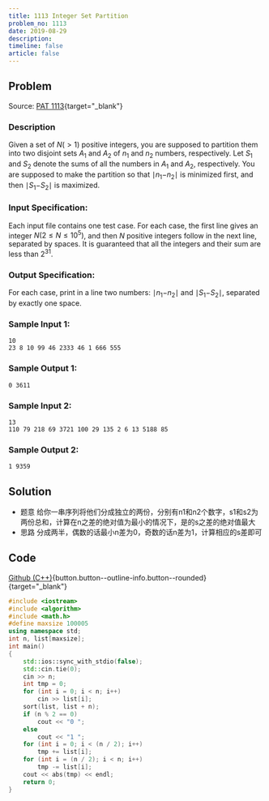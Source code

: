 ```yaml
---
title: 1113 Integer Set Partition
problem_no: 1113
date: 2019-08-29
description: 
timeline: false
article: false
---
```


<!--more-->

## Problem

Source: [PAT 1113](https://pintia.cn/problem-sets/994805342720868352/exam/problems/994805357258326016){target="_blank"}

### Description

Given a set of $N(>1)$ positive integers, you are supposed to partition them into two disjoint sets $A_1$ and $A_2$ of $n_1$ and $n_2$ numbers, respectively. Let $S_1$ and $S_2$ denote the sums of all the numbers in $A_1$ and $A_2$, respectively. You are supposed to make the partition so that
∣$n_1$−$n_2$∣ is minimized first, and then ∣$S_1$−$S_2$∣ is maximized.

### Input Specification:

Each input file contains one test case. For each case, the first line gives an integer $N(2≤N≤10^5)$, and then $N$ positive integers follow in the next line, separated by spaces. It is guaranteed that all the integers and their sum are less than $2^31$.

### Output Specification:

For each case, print in a line two numbers: ∣$n_1$−$n_2$∣ and ∣$S_1$−$S_2$∣, separated
by exactly one space.

### Sample Input 1:

```
10
23 8 10 99 46 2333 46 1 666 555
```

### Sample Output 1:

```
0 3611
```

### Sample Input 2:

```
13
110 79 218 69 3721 100 29 135 2 6 13 5188 85
```

### Sample Output 2:

```
1 9359
```

## Solution

- 题意 给你一串序列将他们分成独立的两份，分别有n1和n2个数字，s1和s2为两份总和，计算在n之差的绝对值为最小的情况下，是的s之差的绝对值最大
- 思路 分成两半，偶数的话最小n差为0，奇数的话n差为1，计算相应的s差即可

## Code

[Github (C++)](https://github.com/Alomerry/algorithm/blob/master/pat/a/){button.button--outline-info.button--rounded}{target="_blank"}


```cpp
#include <iostream>
#include <algorithm>
#include <math.h>
#define maxsize 100005
using namespace std;
int n, list[maxsize];
int main()
{
    std::ios::sync_with_stdio(false);
    std::cin.tie(0);
    cin >> n;
    int tmp = 0;
    for (int i = 0; i < n; i++)
        cin >> list[i];
    sort(list, list + n);
    if (n % 2 == 0)
        cout << "0 ";
    else
        cout << "1 ";
    for (int i = 0; i < (n / 2); i++)
        tmp += list[i];
    for (int i = (n / 2); i < n; i++)
        tmp -= list[i];
    cout << abs(tmp) << endl;
    return 0;
}
```
